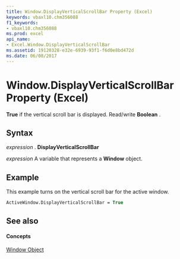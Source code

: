```yaml
---
title: Window.DisplayVerticalScrollBar Property (Excel)
keywords: vbaxl10.chm356088
f1_keywords:
- vbaxl10.chm356088
ms.prod: excel
api_name:
- Excel.Window.DisplayVerticalScrollBar
ms.assetid: 19120328-e32e-6939-93f1-f6d0e8bd472d
ms.date: 06/08/2017
---
```



# Window.DisplayVerticalScrollBar Property (Excel)

 **True** if the vertical scroll bar is displayed. Read/write **Boolean** .


## Syntax

 _expression_ . **DisplayVerticalScrollBar**

 _expression_ A variable that represents a **Window** object.


## Example

This example turns on the vertical scroll bar for the active window.


```vb
ActiveWindow.DisplayVerticalScrollBar = True
```


## See also


#### Concepts


[Window Object](Excel.Window.md)

